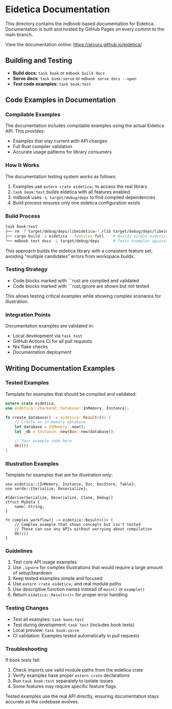 # Eidetica Documentation

This directory contains the mdbook-based documentation for Eidetica. Documentation is built and hosted by GitHub Pages on every commit to the main branch.

View the documentation online: https://arcuru.github.io/eidetica/

## Building and Testing

- **Build docs**: `task book` or `mdbook build docs`
- **Serve docs**: `task book:serve` or `mdbook serve docs --open`
- **Test code examples**: `task book:test`

## Code Examples in Documentation

### Compilable Examples

The documentation includes compilable examples using the actual Eidetica API. This provides:

- Examples that stay current with API changes
- Full Rust compiler validation
- Accurate usage patterns for library consumers

### How It Works

The documentation testing system works as follows:

1. Examples use `extern crate eidetica;` to access the real library
2. `task book:test` builds eidetica with all features enabled
3. mdbook uses `-L target/debug/deps` to find compiled dependencies
4. Build process ensures only one eidetica configuration exists

### Build Process

```bash
task book:test
├── rm -f target/debug/deps/libeidetica-*.rlib target/debug/deps/libeidetica-*.rmeta
├── cargo build -p eidetica --features full    # Builds single eidetica configuration
└── mdbook test docs -L target/debug/deps      # Tests examples against built library
```

This approach builds the eidetica library with a consistent feature set, avoiding "multiple candidates" errors from workspace builds.

### Testing Strategy

- Code blocks marked with ```rust are compiled and validated
- Code blocks marked with ```rust,ignore are shown but not tested

This allows testing critical examples while showing complex scenarios for illustration.

### Integration Points

Documentation examples are validated in:

- Local development via `task test`
- GitHub Actions CI for all pull requests
- Nix flake checks
- Documentation deployment

## Writing Documentation Examples

### Tested Examples

Template for examples that should be compiled and validated:

```rust
extern crate eidetica;
use eidetica::{backend::database::InMemory, Instance};

fn create_database() -> eidetica::Result<()> {
    // Create an in-memory database
    let database = InMemory::new();
    let _db = Instance::new(Box::new(database));

    // Your example code here
    Ok(())
}
```

### Illustration Examples

Template for examples that are for illustration only:

```rust,ignore
use eidetica::{InMemory, Instance, Doc, DocStore, Table};
use serde::{Serialize, Deserialize};

#[derive(Serialize, Deserialize, Clone, Debug)]
struct MyData {
    name: String,
}

fn complex_workflow() -> eidetica::Result<()> {
    // Complex example that shows concepts but isn't tested
    // These can use any APIs without worrying about compilation
    Ok(())
}
```

### Guidelines

1. Test core API usage examples
2. Use `,ignore` for complex illustrations that would require a large amount of setup/teardown
3. Keep tested examples simple and focused
4. Use `extern crate eidetica;` and real module paths
5. Use descriptive function names instead of `main()` or `example()`
6. Return `eidetica::Result<()>` for proper error handling

### Testing Changes

- Test all examples: `task book:test`
- Test during development: `task test` (includes book tests)
- Local preview: `task book:serve`
- CI validation: Examples tested automatically in pull requests

### Troubleshooting

If book tests fail:

1. Check imports use valid module paths from the eidetica crate
2. Verify examples have proper `extern crate` declarations
3. Run `task book:test` separately to isolate issues
4. Some features may require specific feature flags

Tested examples use the real API directly, ensuring documentation stays accurate as the codebase evolves.
